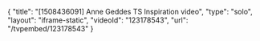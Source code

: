 {
    "title": "[1508436091] Anne Geddes TS Inspiration video",
    "type": "solo",
    "layout": "iframe-static",
    "videoId": "123178543",
    "url": "\/tvpembed\/123178543"
}